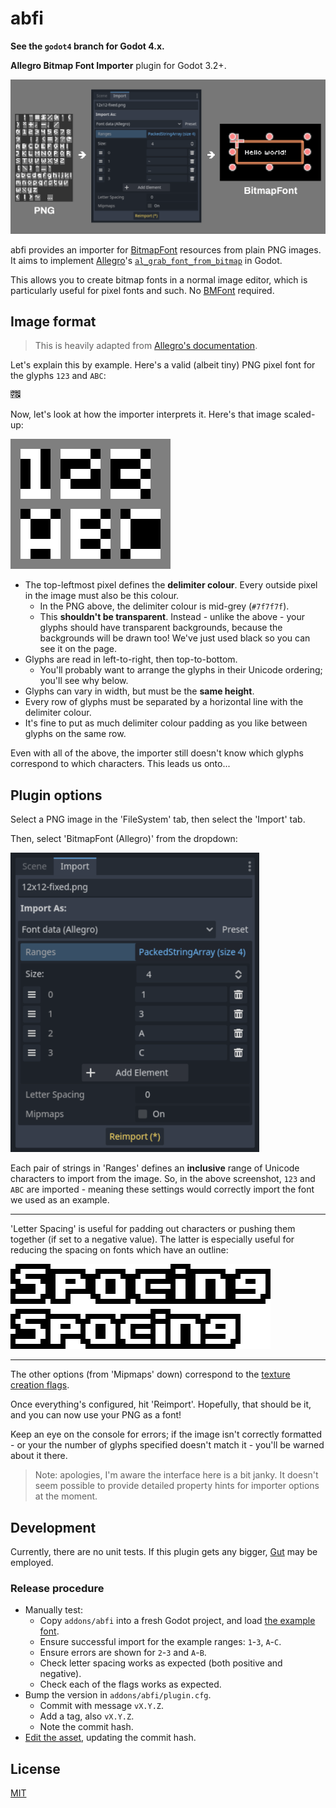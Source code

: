 # abfi

**See the `godot4` branch for Godot 4.x.**

**Allegro Bitmap Font Importer** plugin for Godot 3.2+.

![Diagram](./.images/diagram.png)

abfi provides an importer for [BitmapFont](https://docs.godotengine.org/en/3.2/classes/class_bitmapfont.html) resources from plain PNG images. It aims to implement [Allegro](https://liballeg.org/)'s [`al_grab_font_from_bitmap`](https://liballeg.org/a5docs/trunk/font.html#al_grab_font_from_bitmap) in Godot.

This allows you to create bitmap fonts in a normal image editor, which is particularly useful for pixel fonts and such. No [BMFont](https://www.angelcode.com/products/bmfont/) required.

## Image format

> This is heavily adapted from [Allegro's documentation](https://liballeg.org/a5docs/trunk/font.html#al_grab_font_from_bitmap).

Let's explain this by example. Here's a valid (albeit tiny) PNG pixel font for the glyphs `123` and `ABC`:

![Example](./.images/example.png)

Now, let's look at how the importer interprets it. Here's that image scaled-up:

![Example at 16x scale](./.images/example-large.png)

* The top-leftmost pixel defines the **delimiter colour**. Every outside pixel in the image must also be this colour.
  * In the PNG above, the delimiter colour is mid-grey (`#7f7f7f`).
  * This **shouldn't be transparent**. Instead - unlike the above - your glyphs should have transparent backgrounds, because the backgrounds will be drawn too! We've just used black so you can see it on the page.
* Glyphs are read in left-to-right, then top-to-bottom.
  * You'll probably want to arrange the glyphs in their Unicode ordering; you'll see why below.
* Glyphs can vary in width, but must be the **same height**.
* Every row of glyphs must be separated by a horizontal line with the delimiter colour.
* It's fine to put as much delimiter colour padding as you like between glyphs on the same row.

Even with all of the above, the importer still doesn't know which glyphs correspond to which characters. This leads us onto...

## Plugin options

Select a PNG image in the 'FileSystem' tab, then select the 'Import' tab.

Then, select 'BitmapFont (Allegro)' from the dropdown:

![UI](./.images/ui.png)

Each pair of strings in 'Ranges' defines an **inclusive** range of Unicode characters to import from the image. So, in the above screenshot, `123` and `ABC` are imported - meaning these settings would correctly import the font we used as an example.

---

'Letter Spacing' is useful for padding out characters or pushing them together (if set to a negative value). The latter is especially useful for reducing the spacing on fonts which have an outline:

![Letter spacing demonstration with outline font](./.images/spacing.png)

---

The other options (from 'Mipmaps' down) correspond to the [texture creation flags](https://docs.godotengine.org/en/3.2/classes/class_texture.html#enum-texture-flags).

Once everything's configured, hit 'Reimport'. Hopefully, that should be it, and you can now use your PNG as a font!

Keep an eye on the console for errors; if the image isn't correctly formatted - or your the number of glyphs specified doesn't match it - you'll be warned about it there.

> Note: apologies, I'm aware the interface here is a bit janky. It doesn't seem possible to provide detailed property hints for importer options at the moment.

## Development

Currently, there are no unit tests. If this plugin gets any bigger, [Gut](https://github.com/bitwes/Gut) may be employed.

### Release procedure

* Manually test:
  * Copy `addons/abfi` into a fresh Godot project, and load [the example font](./.images/example.png).
  * Ensure successful import for the example ranges: `1`-`3`, `A`-`C`.
  * Ensure errors are shown for `2`-`3` and `A`-`B`.
  * Check letter spacing works as expected (both positive and negative).
  * Check each of the flags works as expected.
* Bump the version in `addons/abfi/plugin.cfg`.
  * Commit with message `vX.Y.Z`.
  * Add a tag, also `vX.Y.Z`.
  * Note the commit hash.
* [Edit the asset](https://godotengine.org/asset-library/asset/598/edit), updating the commit hash.

## License

[MIT](./LICENSE)
